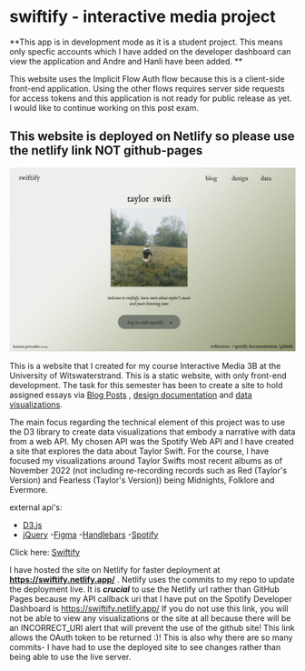 # swiftify - interactive media project

**This app is in development mode as it is a student project. This means only specfic accounts which I have added on the developer dashboard can view the application and Andre and Hanli have been added. **



 This website uses the Implicit Flow Auth flow because this is a client-side front-end application. Using the other flows requires server side requests for access tokens and this application is not ready for public release as yet. I would like to continue working on this post exam.  


## This website is deployed on Netlify so please use the netlify link NOT github-pages


![Home Page](https://github.com/ketaniaaa/swiftify/blob/main/assets/home.png) 



This is a website that I created for my course Interactive Media 3B at the University of Witswaterstrand. This is a static website, with only front-end development. The task for this semester has been to create a site to hold assigned essays via [Blog Posts](https://swiftify.netlify.app/pages/blog.html) , [design documentation](https://swiftify.netlify.app/pages/design.html) and [data visualizations](https://swiftify.netlify.app/pages/data.html). 


The main focus regarding the technical element of this project was to use the D3 library to create data visualizations that embody a narrative with data from a web API. My chosen API was the Spotify Web API and I have created a site that explores the data about Taylor Swift. For the course, I have focused my visualizations around Taylor Swifts most recent albums as of November 2022 (not including re-recording records such as Red (Taylor's Version) and Fearless (Taylor's Version)) being Midnights, Folklore and Evermore.

external api's:
- [D3.js](https://d3js.org/)
- [jQuery](https://jquery.com/)
-[Figma](https://www.figma.com/file/nXSbUGQVQb5hufBDDgLNSY/Swiftify?node-id=0%3A1)
-[Handlebars](https://handlebarsjs.com/)
-[Spotify](https://developer.spotify.com/documentation/web-api/)


Click here: [Swiftify](https://swiftify.netlify.app/)

I have hosted the site on Netlify for faster deployment  at **https://swiftify.netlify.app/** . Netlify uses the commits to my repo to update the deployment live.
It is ***crucial*** to use the Netlify url rather than GitHub Pages because my API callback uri that I have put on the Spotify Developer Dashboard is https://swiftify.netlify.app/ 
If you do not use this link, you will not be able to view any visualizations or the site at all because there will be an INCORRECT_URI alert that will prevent the use of the 
github site! This link allows the OAuth token to be returned :)! This is also why there are so many commits- I have had to use the deployed site to see changes rather than being able to use the live server.












